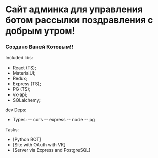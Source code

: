 # Сайт админка для управления ботом рассылки поздравления с добрым утром!
### Создано Ваней Котовым!!

Included libs: 
- React (TS);
- MaterialUI;
- Redux;
- Express (TS);
- PG (TS);
- vk-api;
- SQLalchemy;

dev Deps: 
- Types:
-- cors
-- express
-- node 
-- pg

Tasks:
- [Python BOT]
- [Site with OAuth with VK]
- [Server via Express and PostgreSQL]